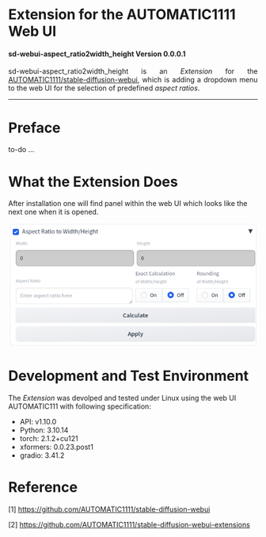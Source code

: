 
# Extension for the AUTOMATIC1111 Web UI
#### sd-webui-aspect_ratio2width_height Version 0.0.0.1

<p align="justify">sd-webui-aspect_ratio2width_height is an <i>Extension</i> for the <a href="https://github.com/AUTOMATIC1111/stable-diffusion-webui">AUTOMATIC1111/stable-diffusion-webui</a>, which is adding a dropdown menu to the web UI for the selection of predefined <i>aspect ratios</i>.</p>

---

# Preface

to-do ...

# What the Extension Does

After installation one will find panel within the web UI which looks like the next one when it is opened.

<a target="_blank" href=""><img src="./images/image_aspect_ratio_width_height.png" alt="button panel"></a>

# Development and Test Environment

The <i>Extension</i> was devolped and tested under Linux using the web UI AUTOMATIC111 with following specification:

* API: v1.10.0
* Python: 3.10.14
* torch: 2.1.2+cu121
* xformers: 0.0.23.post1
* gradio: 3.41.2

# Reference

[1] https://github.com/AUTOMATIC1111/stable-diffusion-webui

[2] https://github.com/AUTOMATIC1111/stable-diffusion-webui-extensions
